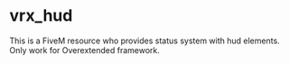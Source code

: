 # vrx_hud

This is a FiveM resource who provides status system with hud elements.
Only work for Overextended framework.

